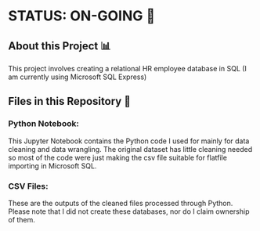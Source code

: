 # STATUS: ON-GOING 🚧

## About this Project 📊
This project involves creating a relational HR employee database in SQL (I am currently using Microsoft SQL Express)

## Files in this Repository 📁

### Python Notebook:
This Jupyter Notebook contains the Python code I used for mainly for data cleaning and data wrangling. The original dataset has little cleaning needed so most of the code were just making the csv file suitable for flatfile importing in Microsoft SQL.

### CSV Files:
These are the outputs of the cleaned files processed through Python. Please note that I did not create these databases, nor do I claim ownership of them.
